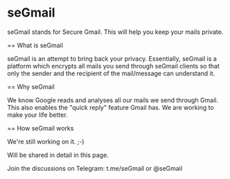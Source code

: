 # seGmail
seGmail stands for Secure Gmail. This will help you keep your mails private.

== What is seGmail

seGmail is an attempt to bring back your privacy. Essentially, seGmail is a platform which encrypts all mails you send through seGmail clients so that only the sender and the recipient of the mail/message can understand it.
    
== Why seGmail

We know Google reads and analyses all our mails we send through Gmail. This also enables the "quick reply" feature Gmail has. We are working to make your life better.

== How seGmail works

We're still working on it. ;-)

Will be shared in detail in this page.

Join the discussions on Telegram: t.me/seGmail or @seGmail